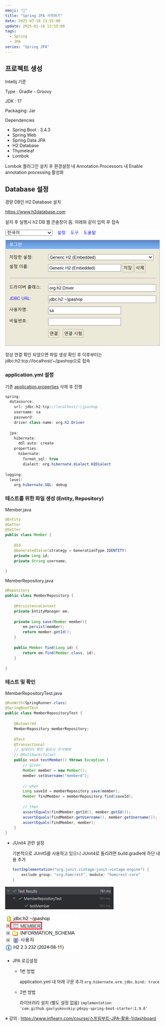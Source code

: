 ```yaml
---
emoji: "🚀"
title: "Spring JPA 시작하기"
date: 2025-07-18 13:55:00
update: 2025-01-18 13:55:00
tags:
  - Spring
  - JPA
series: "Spring JPA"
---
```


## 프로젝트 생성

Intellij 기준

Type : Gradle - Groovy

JDK : 17

Packaging: Jar

Dependencies

- Spring Boot : 3.4.3
- Spring Web
- Spring Data JPA
- H2 Database
- Thymeleaf
- Lombok

Lombok 플러그인 설치 후 환경설정 내 Annotation Processors 내 Enable annotation processing 활성화

## Database 설정

경량 DB인 H2 Database 설치

https://www.h2database.com

설치 후 실행시 h2 DB 웹 콘솔창이 뜸. 아래와 같이 입력 후 접속

![spring-jpa-init-1.png](images/spring-jpa-init-1.png)

정상 연결 확인 되었으면 파일 생성 확인 후 이후부터는 jdbc:h2:tcp://localhost/~/jpashop으로 접속

### application.yml 설정

기존 [application.properties](http://application.properties) 삭제 후 진행

```java
spring:
  datasource:
    url: jdbc:h2:tcp://localhost/~/jpashop
    username: sa
    password:
    driver-class-name: org.h2.Driver

  jpa:
    hibernate:
      ddl-auto: create
    properties:
      hibernate:
        format_sql: true
        dialect: org.hibernate.dialect.H2Dialect

logging:
  level:
    org.hibernate.SQL: debug
```

### 테스트를 위한 파일 생성 (Entity, Repository)

Member.java

```java
@Entity
@Getter
@Setter
public class Member {
	
	@Id
	@GeneratedValue(strategy = GenerationType.IDENTITY)
	private Long id;
	private String username;
	
}
```

MemberRepository.java

```java
@Repository
public class MemberRepository {

	@PersistenceContext
	private EntityManager em;
	
	private Long save(Member member){
		em.persist(member);
		return member.getId();
	}
	
	public Member find(Long id) {
		return em.find(Member.class, id);
	}

}
```

### 테스트 및 확인

MemberRepositoryTest.java

```java
@RunWith(SpringRunner.class)
@SpringBootTest
public class MemberRepositoryTest {

	@Autowired
	MemberRepository memberRepository;

	@Test
	@Transactional
	// 실데이터 확인 필요시 주석해제
	// @Rollback(false)
	public void testMember() throws Exception {
		// given
		Member member = new Member();
		member.setUsername("memberA");

		// when
		Long saveId = memberRepository.save(member);
		Member findMember = memberRepository.find(saveId);

		// then
		assertEquals(findMember.getId(), member.getId());
		assertEquals(findMember.getUsername(), member.getUsername());
		assertEquals(findMember, member);
	}
}
```

- JUnit4 관련 설정

  기본적으로 JUnit5를 사용하고 있으니 JUnit4로 돌리려면 build.gradle에 하단 내용 추가

    ```java
    testImplementation("org.junit.vintage:junit-vintage-engine") {
        exclude group: "org.hamcrest", module: "hamcrest-core"
    }
    ```

![spring-jpa-init-2.png](images/spring-jpa-init-2.png)

![spring-jpa-init-3.png](images/spring-jpa-init-3.png)

- JPA 로깅설정
    - 1번 방법

      application.yml 내 아래 구문 추가
      `org.hibernate.orm.jdbc.bind: trace`

    - 2번 방법

      라이브러리 설치 (별도 설정 없음)
      `implementation 'com.github.gavlyukovskiy:p6spy-spring-boot-starter:1.9.0'`

※ 강의 : https://www.inflearn.com/course/스프링부트-JPA-활용-1/dashboard